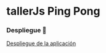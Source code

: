 # tallerJs Ping Pong


### Despliegue 🚀
[Despliegue de la aplicación](https://paolavbm.github.io/tallerJs/)

